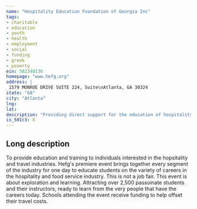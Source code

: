 ```yaml
---
name: "Hospitality Education Foundation of Georgia Inc"
tags:
- charitable
- education
- youth
- health
- employment
- social
- funding
- greek
- poverty
ein: 582340138
homepage: "www.hefg.org"
address: |
 1579 MONROE DRIVE SUITE 224, Suite\nAtlanta, GA 30324
state: "GA"
city: "Atlanta"
lng: 
lat: 
description: "Providing direct support for the education of hospitality and food service students, facilitating industry experiences, connecting the classroom (continued on sch o)"
is_501c3: X
---
```


## Long description

To provide education and training to individuals interested in the hopsitality and travel industries. Hefg's premiere event brings together every segment of the industry for one day to educate students on the variety of careers in the hospitality and food service industry. This is not a job fair. This event is about exploration and learning. Attracting over 2,500 passoinate students and their instructors, ready to learn from the very people that have the careers today. Schools attending the event receive funding to help offset their travel costs. 
